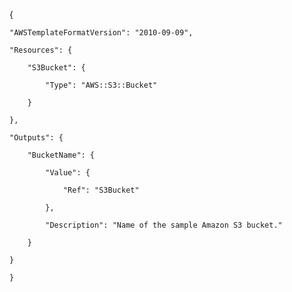 {

    "AWSTemplateFormatVersion": "2010-09-09",
    
    "Resources": {
    
        "S3Bucket": {
        
            "Type": "AWS::S3::Bucket"
            
        }
        
    },
    
    "Outputs": {
    
        "BucketName": {
        
            "Value": {
            
                "Ref": "S3Bucket"
                
            },
            
            "Description": "Name of the sample Amazon S3 bucket."
            
        }
        
    }
    
    }


